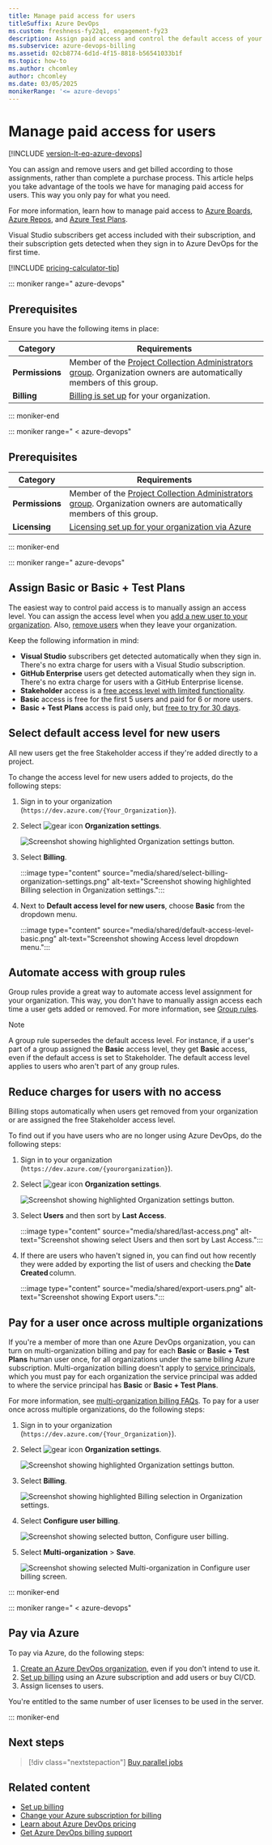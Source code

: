 ```yaml
---
title: Manage paid access for users
titleSuffix: Azure DevOps
ms.custom: freshness-fy22q1, engagement-fy23
description: Assign paid access and control the default access of your new users in Azure DevOps.
ms.subservice: azure-devops-billing
ms.assetid: 02cb8774-6d1d-4f15-8818-b56541033b1f
ms.topic: how-to
ms.author: chcomley
author: chcomley
ms.date: 03/05/2025
monikerRange: '<= azure-devops'
---
```


# Manage paid access for users

[!INCLUDE [version-lt-eq-azure-devops](../../includes/version-lt-eq-azure-devops.md)]

You can assign and remove users and get billed according to those assignments, rather than complete a purchase process. This article helps you take advantage of the tools we have for managing paid access for users. This way you only pay for what you need.

For more information, learn how to manage paid access to [Azure Boards](https://azure.microsoft.com/services/devops/boards/), [Azure Repos](https://azure.microsoft.com/services/devops/repos/), and [Azure Test Plans](https://azure.microsoft.com/services/devops/test-plans/).

Visual Studio subscribers get access included with their subscription, and their subscription gets detected when they sign in to Azure DevOps for the first time.

[!INCLUDE [pricing-calculator-tip](../../includes/pricing-calculator-tip.md)]

::: moniker range=" azure-devops"

## Prerequisites

Ensure you have the following items in place:

| Category | Requirements |
|--------------|-------------|
|**Permissions**| Member of the [Project Collection Administrators group](../security/look-up-project-collection-administrators.md). Organization owners are automatically members of this group.  |
|**Billing**| [Billing is set up](set-up-billing-for-your-organization-vs.md#set-up-billing) for your organization.|

::: moniker-end

::: moniker range=" < azure-devops"

## Prerequisites

| Category | Requirements |
|--------------|-------------|
|**Permissions**| Member of the [Project Collection Administrators group](../security/look-up-project-collection-administrators.md). Organization owners are automatically members of this group.  |
|**Licensing**| [Licensing set up for your organization via Azure](https://azure.microsoft.com/pricing/details/devops/server/)|

::: moniker-end

::: moniker range=" azure-devops"

<a name="buy-access-vs-marketplace"></a>

## Assign Basic or Basic + Test Plans

The easiest way to control paid access is to manually assign an access level. You can assign the access level when you [add a new user to your organization](../accounts/add-organization-users.md). Also, [remove users](../accounts/delete-organization-users.md) when they leave your organization. 

Keep the following information in mind:

- **Visual Studio** subscribers get detected automatically when they sign in. There's no extra charge for users with a Visual Studio subscription.
- **GitHub Enterprise** users get detected automatically when they sign in. There's no extra charge for users with a GitHub Enterprise license.
- **Stakeholder** access is a [free access level with limited functionality](../security/get-started-stakeholder.md).
- **Basic** access is free for the first 5 users and paid for 6 or more users.
- **Basic + Test Plans** access is paid only, but [free to try for 30 days](try-additional-features-vs.md).

## Select default access level for new users

All new users get the free Stakeholder access if they're added directly to a project.

To change the access level for new users added to projects, do the following steps:

1. Sign in to your organization (```https://dev.azure.com/{Your_Organization}```).

2. Select ![gear icon](../../media/icons/gear-icon.png) **Organization settings**.

   ![Screenshot showing highlighted  Organization settings button.](../../media/settings/open-admin-settings-vert.png)

3. Select **Billing**.

   :::image type="content" source="media/shared/select-billing-organization-settings.png" alt-text="Screenshot showing highlighted Billing selection in Organization settings.":::

4. Next to **Default access level for new users**, choose **Basic** from the dropdown menu.

   :::image type="content" source="media/shared/default-access-level-basic.png" alt-text="Screenshot showing Access level dropdown menu.":::

## Automate access with group rules

Group rules provide a great way to automate access level assignment for your organization. This way, you don't have to manually assign access each time a user gets added or removed. For more information, see [Group rules](../accounts/assign-access-levels-by-group-membership.md).

> [!NOTE]
> A group rule supersedes the default access level. For instance, if a user's part of a group  assigned the **Basic** access level, they get **Basic** access, even if the default access is set to Stakeholder. The default access level applies to users who aren't part of any group rules.

## Reduce charges for users with no access

Billing stops automatically when users get removed from your organization or are assigned the free Stakeholder access level. 
 
To find out if you have users who are no longer using Azure DevOps, do the following steps:

1. Sign in to your organization (```https://dev.azure.com/{yourorganization}```).

2. Select ![gear icon](../../media/icons/gear-icon.png) **Organization settings**.

   ![Screenshot showing highlighted Organization settings button.](../../media/settings/open-admin-settings-vert.png)

3. Select **Users** and then sort by **Last Access**.

   :::image type="content" source="media/shared/last-access.png" alt-text="Screenshot showing select Users and then sort by Last Access.":::
 
4. If there are users who haven't signed in, you can find out how recently they were added by exporting the list of users and checking the **Date Created** column. 

   :::image type="content" source="media/shared/export-users.png" alt-text="Screenshot showing Export users.":::

## Pay for a user once across multiple organizations

If you're a member of more than one Azure DevOps organization, you can turn on multi-organization billing and pay for each **Basic** or **Basic + Test Plans** human user once, for all organizations under the same billing Azure subscription. Multi-organization billing doesn't apply to [service principals](../../integrate/get-started/authentication/service-principal-managed-identity.md), which you must pay for each organization the service principal was added to where the service principal has **Basic** or **Basic + Test Plans**.

For more information, see [multi-organization billing FAQs](./billing-faq.yml). To pay for a user once across multiple organizations, do the following steps:

1. Sign in to your organization (```https://dev.azure.com/{Your_Organization}```).

2. Select ![gear icon](../../media/icons/gear-icon.png) **Organization settings**.

   ![Screenshot showing highlighted Organization settings button.](../../media/settings/open-admin-settings-vert.png)

3. Select **Billing**.

   ![Screenshot showing highlighted Billing selection in Organization settings.](media/shared/select-billing-organization-settings.png)

4. Select **Configure user billing**.
   
   ![Screenshot showing selected button, Configure user billing.](media/buy-more-basic-access/select-configure-user-billing.png)

5. Select **Multi-organization** > **Save**.

   ![Screenshot showing selected Multi-organization in Configure user billing screen.](media/buy-more-basic-access/select-multi-organization-billing.png)

::: moniker-end

::: moniker range=" < azure-devops"

## Pay via Azure

To pay via Azure, do the following steps:

1. [Create an Azure DevOps organization](../accounts/create-organization.md), even if you don't intend to use it.
2. [Set up billing](set-up-billing-for-your-organization-vs.md#set-up-billing) using an Azure subscription and add users or buy CI/CD.
3. Assign licenses to users.

You're entitled to the same number of user licenses to be used in the server.

::: moniker-end

## Next steps

> [!div class="nextstepaction"]
> [Buy parallel jobs](../../pipelines/licensing/concurrent-jobs.md#how-much-do-parallel-jobs-cost)

## Related content

* [Set up billing](set-up-billing-for-your-organization-vs.md#set-up-billing)
* [Change your Azure subscription for billing](change-azure-subscription.md)
* [Learn about Azure DevOps pricing](https://azure.microsoft.com/pricing/details/visual-studio-team-services/)
* [Get Azure DevOps billing support](https://azure.microsoft.com/support/devops/)
